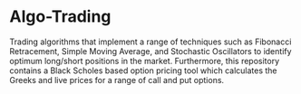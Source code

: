 # Algo-Trading
Trading algorithms that implement a range of techniques such as Fibonacci Retracement, Simple Moving Average, and Stochastic Oscillators to identify optimum long/short positions in the market. Furthermore, this repository contains a Black Scholes based option pricing tool which calculates the Greeks and live prices for a range of call and put options.
